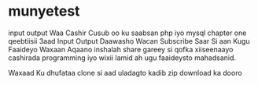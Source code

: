 # munyetest
input output
Waa Cashir Cusub oo ku saabsan php iyo mysql chapter one qeebtiisii  3aad  Input Output Daawasho Wacan Subscribe Saar Si aan Kugu Faaideyo Waxaan Aqaano inshalah share gareey si qofka xiiseenaayo cashirada programming iyo wixii lamid ah ugu faaideysto mahadsanid.




Waxaad Ku dhufataa clone si aad uladagto kadib zip download ka dooro
